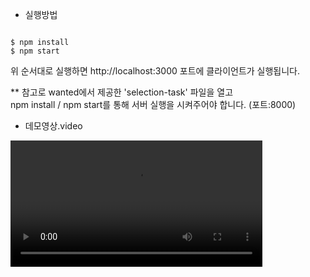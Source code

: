 - 실행방법

```

$ npm install
$ npm start

```

위 순서대로 실행하면 http://localhost:3000 포트에 클라이언트가 실행됩니다.

\*\* 참고로 wanted에서 제공한 'selection-task' 파일을 열고 <br /> npm install / npm start를 통해 서버 실행을 시켜주어야 합니다. (포트:8000)

- 데모영상.video

<video src="https://user-images.githubusercontent.com/80307779/232694293-2fc75fe5-a9f2-4417-abc1-603beaa471ff.mov" width="80%">

